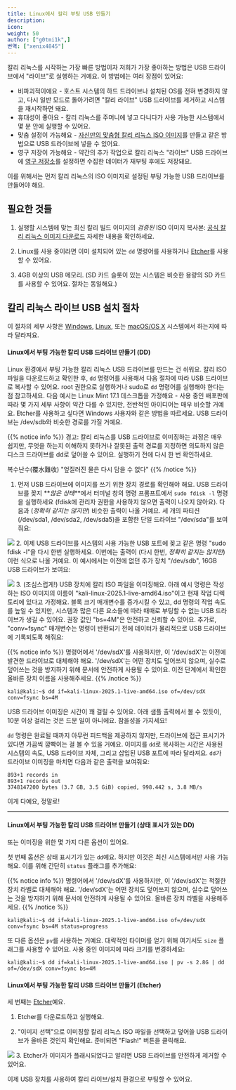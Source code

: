 ```yaml
---
title: Linux에서 칼리 부팅 USB 만들기
description:
icon:
weight: 50
author: ["g0tmi1k",]
번역: ["xenix4845"]
---
```


칼리 리눅스를 시작하는 가장 빠른 방법이자 저희가 가장 좋아하는 방법은 USB 드라이브에서 "라이브"로 실행하는 거예요. 이 방법에는 여러 장점이 있어요:

- 비파괴적이에요 - 호스트 시스템의 하드 드라이브나 설치된 OS를 전혀 변경하지 않고, 다시 일반 모드로 돌아가려면 "칼리 라이브" USB 드라이브를 제거하고 시스템을 재시작하면 돼요.
- 휴대성이 좋아요 - 칼리 리눅스를 주머니에 넣고 다니다가 사용 가능한 시스템에서 몇 분 안에 실행할 수 있어요.
- 맞춤 설정이 가능해요 - [자신만의 맞춤형 칼리 리눅스 ISO 이미지](/docs/development/live-build-a-custom-kali-iso/)를 만들고 같은 방법으로 USB 드라이브에 넣을 수 있어요.
- 영구 저장이 가능해요 - 약간의 추가 작업으로 칼리 리눅스 "라이브" USB 드라이브에 [영구 저장소](/docs/usb/usb-persistence/)를 설정하면 수집한 데이터가 재부팅 후에도 저장돼요.

이를 위해서는 먼저 칼리 리눅스의 ISO 이미지로 설정된 부팅 가능한 USB 드라이브를 만들어야 해요.

## 필요한 것들

1. 실행할 시스템에 맞는 최신 칼리 빌드 이미지의 _검증된_ ISO 이미지 복사본: [공식 칼리 리눅스 이미지 다운로드](/docs/introduction/download-official-kali-linux-images/) 자세한 내용을 확인하세요.

2. Linux를 사용 중이라면 이미 설치되어 있는 `dd` 명령어를 사용하거나 [Etcher](https://www.balena.io/etcher/)를 사용할 수 있어요.

3. 4GB 이상의 USB 메모리. (SD 카드 슬롯이 있는 시스템은 비슷한 용량의 SD 카드를 사용할 수 있어요. 절차는 동일해요.)

## 칼리 리눅스 라이브 USB 설치 절차

이 절차의 세부 사항은 [Windows](/docs/usb/live-usb-install-with-windows/), [Linux](/docs/usb/live-usb-install-with-linux/), 또는 [macOS/OS X](/docs/usb/live-usb-install-with-mac/) 시스템에서 하는지에 따라 달라져요.

#### Linux에서 부팅 가능한 칼리 USB 드라이브 만들기 (DD)

Linux 환경에서 부팅 가능한 칼리 리눅스 USB 드라이브를 만드는 건 쉬워요. 칼리 ISO 파일을 다운로드하고 확인한 후, `dd` 명령어를 사용해서 다음 절차에 따라 USB 드라이브로 복사할 수 있어요. root 권한으로 실행하거나 sudo로 `dd` 명령어를 실행해야 한다는 점 참고하세요. 다음 예시는 Linux Mint 17.1 데스크톱을 가정해요 - 사용 중인 배포판에 따라 몇 가지 세부 사항이 약간 다를 수 있지만, 전반적인 아이디어는 매우 비슷할 거예요. Etcher를 사용하고 싶다면 Windows 사용자와 같은 방법을 따르세요. USB 드라이브는 /dev/sdb와 비슷한 경로를 가질 거예요.

{{% notice info %}}
경고: 칼리 리눅스를 USB 드라이브로 이미징하는 과정은 매우 쉽지만, 무엇을 하는지 이해하지 못하거나 잘못된 출력 경로를 지정하면 의도하지 않은 디스크 드라이브를 dd로 덮어쓸 수 있어요. 실행하기 전에 다시 한 번 확인하세요.

복수난수(覆水難收) "엎질러진 물은 다시 담을 수 없다"
{{% /notice %}}

1. 먼저 USB 드라이브에 이미지를 쓰기 위한 장치 경로를 확인해야 해요. USB 드라이브를 꽂지 **_않은 상태_**에서 터미널 창의 명령 프롬프트에서 `sudo fdisk -l` 명령을 실행하세요 (fdisk에 관리자 권한을 사용하지 않으면 출력이 나오지 않아요). 다음과 (_정확히 같지는 않지만_) 비슷한 출력이 나올 거예요. 세 개의 파티션(/dev/sda1, /dev/sda2, /dev/sda5)을 포함한 단일 드라이브 "/dev/sda"를 보여줘요:

![](Parallels-DesktopScreenSnapz007.png)
2. 이제 USB 드라이브를 시스템의 사용 가능한 USB 포트에 꽂고 같은 명령 "sudo fdisk -l"을 다시 한번 실행하세요. 이번에는 출력이 (다시 한번, _정확히 같지는 않지만_) 이런 식으로 나올 거예요. 이 예시에서는 이전에 없던 추가 장치 "/dev/sdb", 16GB USB 드라이브가 보여요:

![](FinderScreenSnapz002.png)
3. (조심스럽게!) USB 장치에 칼리 ISO 파일을 이미징해요. 아래 예시 명령은 작성하는 ISO 이미지의 이름이 "kali-linux-2025.1-live-amd64.iso"이고 현재 작업 디렉토리에 있다고 가정해요. 블록 크기 매개변수를 증가시킬 수 있고, dd 명령의 작업 속도를 높일 수 있지만, 시스템과 많은 다른 요소들에 따라 때때로 부팅할 수 없는 USB 드라이브가 생길 수 있어요. 권장 값인 "bs=4M"은 안전하고 신뢰할 수 있어요. 추가로, "conv=fsync" 매개변수는 명령이 반환되기 전에 데이터가 물리적으로 USB 드라이브에 기록되도록 해줘요:

{{% notice info %}}
명령어에서 '/dev/sdX'를 사용하지만, 이 '/dev/sdX'는 이전에 발견한 드라이브로 대체해야 해요. '/dev/sdX'는 어떤 장치도 덮어쓰지 않으며, 실수로 덮어쓰는 것을 방지하기 위해 문서에 안전하게 사용될 수 있어요. 이전 단계에서 확인한 올바른 장치 이름을 사용해주세요.
{{% /notice %}}

```console
kali@kali:~$ dd if=kali-linux-2025.1-live-amd64.iso of=/dev/sdX conv=fsync bs=4M
```

USB 드라이브 이미징은 시간이 꽤 걸릴 수 있어요. 아래 샘플 출력에서 볼 수 있듯이, 10분 이상 걸리는 것은 드문 일이 아니에요. 참을성을 가지세요!

`dd` 명령은 완료될 때까지 아무런 피드백을 제공하지 않지만, 드라이브에 접근 표시기가 있다면 가끔씩 깜빡이는 걸 볼 수 있을 거예요. 이미지를 `dd`로 복사하는 시간은 사용된 시스템의 속도, USB 드라이브 자체, 그리고 삽입된 USB 포트에 따라 달라져요. `dd`가 드라이브 이미징을 마치면 다음과 같은 출력을 보여줘요:

```plaintext
893+1 records in
893+1 records out
3748147200 bytes (3.7 GB, 3.5 GiB) copied, 998.442 s, 3.8 MB/s
```

이게 다예요, 정말로!

- - -

#### Linux에서 부팅 가능한 칼리 USB 드라이브 만들기 (상태 표시가 있는 DD)

또는 이미징을 위한 몇 가지 다른 옵션이 있어요.

첫 번째 옵션은 상태 표시기가 있는 `dd`예요. 하지만 이것은 최신 시스템에서만 사용 가능해요. 이를 위해 간단히 `status` 플래그를 추가해요:

{{% notice info %}}
명령어에서 '/dev/sdX'를 사용하지만, 이 '/dev/sdX'는 적절한 장치 라벨로 대체해야 해요. '/dev/sdX'는 어떤 장치도 덮어쓰지 않으며, 실수로 덮어쓰는 것을 방지하기 위해 문서에 안전하게 사용될 수 있어요. 올바른 장치 라벨을 사용해주세요.
{{% /notice %}}

```console
kali@kali:~$ dd if=kali-linux-2025.1-live-amd64.iso of=/dev/sdX conv=fsync bs=4M status=progress
```

또 다른 옵션은 `pv`를 사용하는 거예요. 대략적인 타이머를 얻기 위해 여기서도 `size` 플래그를 사용할 수 있어요. 사용 중인 이미지에 따라 크기를 변경하세요:

```console
kali@kali:~$ dd if=kali-linux-2025.1-live-amd64.iso | pv -s 2.8G | dd of=/dev/sdX conv=fsync bs=4M
```

#### Linux에서 부팅 가능한 칼리 USB 드라이브 만들기 (Etcher)

세 번째는 [Etcher](https://www.balena.io/etcher/)예요.

1. Etcher를 다운로드하고 실행해요.

2. "이미지 선택"으로 이미징할 칼리 리눅스 ISO 파일을 선택하고 덮어쓸 USB 드라이브가 올바른 것인지 확인해요. 준비되면 "Flash!" 버튼을 클릭해요.

![](kali-usb-install-windows.png)
3. Etcher가 이미지가 플래시되었다고 알리면 USB 드라이브를 안전하게 제거할 수 있어요.

이제 USB 장치를 사용하여 칼리 라이브/설치 환경으로 부팅할 수 있어요.
